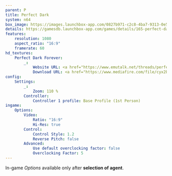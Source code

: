 ```yaml
---
parent: P
title: Perfect Dark
system: n64
box_image: https://images.launchbox-app.com/0827b971-c2c8-4ba7-9313-0e51e75eb496.jpg
details: https://gamesdb.launchbox-app.com/games/details/165-perfect-dark
features:
    resolution: 1080
    aspect_ratio: "16:9"
    framerate: 60
hd_textures:
    Perfect Dark Forever:
        _:
            Website URL: <a href="https://www.emutalk.net/threads/perfect-dark-texture-pack-wip-perfect-dark-forever.57318/" target="_blank">Link</a>
            Download URL: <a href="https://www.mediafire.com/file/cyx2bnf7ujm9mm7/Perfect+Dark+Forever+0.6g+GLN64+Rev+2b.7z/file" target="_blank">Link</a>
config:
    Settings:
        _:
            Zoom: 110 %
        Controller:
            Controller 1 profile: Base Profile (1st Person)
ingame:
    Options:
        Video:
            Ratio: "16:9"
            Hi-Res: true
        Control:
            Control Style: 1.2
            Reverse Pitch: false
        Advanced:
            Use default overclocking factor: false
            Overclocking Factor: 5
---
```

In-game *Options* available only after **selection of agent**.
